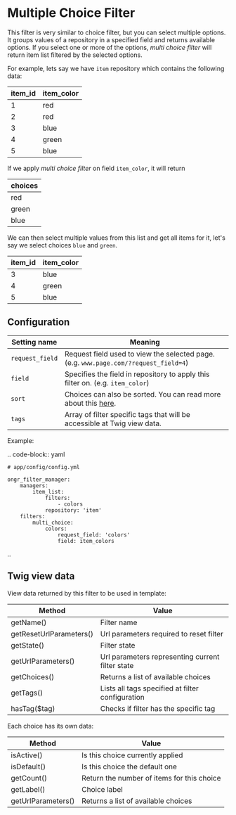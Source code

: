Multiple Choice Filter  
======================  
This filter is very similar to choice filter, but you can select multiple options.
It groups values of a repository in a specified field and returns available options.
If you select one or more of the options, *multi choice filter* will return item list filtered by the selected options.
  
For example, lets say we have `item` repository which contains the following data:

| item_id | item_color |  
|---------|------------|
| 1       | red        |
| 2       | red        |
| 3       | blue       |
| 4       | green      |
| 5       | blue       |
  
If we apply *multi choice filter* on field `item_color`, it will return
  
  
| choices     |
|-------------|
| red         |
| green       |
| blue        |
  
We can then select multiple values from this list and get all items for it, let's say we select choices `blue` and `green`.
 
| item_id | item_color | 
|---------|------------|
| 3       | blue       |
| 4       | green      |
| 5       | blue       |
  
Configuration  
-------------  
| Setting name           | Meaning                                                                                          |
|------------------------|--------------------------------------------------------------------------------------------------|
| `request_field`        | Request field used to view the selected page. (e.g. `www.page.com/?request_field=4`)             |
| `field`                | Specifies the field in repository to apply this filter on. (e.g. `item_color`)                   |
| `sort`                 | Choices can also be sorted. You can read more about this [here](choice.md#sorting-configuration).|
| `tags`                 | Array of filter specific tags that will be accessible at Twig view data.                         |
  
Example:
  
.. code-block:: yaml
  
    # app/config/config.yml
  
    ongr_filter_manager:
        managers:
            item_list:
                filters:
                    - colors
                repository: 'item'
        filters:
            multi_choice:
                colors:
                    request_field: 'colors'
                    field: item_colors
  
..  

Twig view data
--------------
View data returned by this filter to be used in template:

| Method                  | Value                                            |
|-------------------------|--------------------------------------------------|
| getName()               | Filter name                                      |
| getResetUrlParameters() | Url parameters required to reset filter          |
| getState()              | Filter state                                     |
| getUrlParameters()      | Url parameters representing current filter state |
| getChoices()            | Returns a list of available choices              |
| getTags()               | Lists all tags specified at filter configuration |
| hasTag($tag)            | Checks if filter has the specific tag            |

Each choice has its own data:

| Method             | Value                                      |
|--------------------|--------------------------------------------|
| isActive()         | Is this choice currently applied           |
| isDefault()        | Is this choice the default one             |
| getCount()         | Return the number of items for this choice |
| getLabel()         | Choice label                               |
| getUrlParameters() | Returns a list of available choices        |
